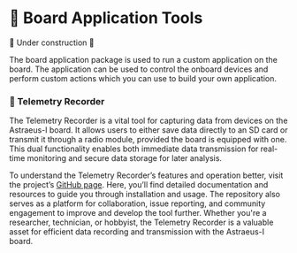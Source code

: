 # 🧩 Board Application Tools
🚧 Under construction 🚧

The board application package is used to run a custom application on the board. The application can be used to control the onboard devices and perform custom actions which you can use to build your own application.

### 📡 Telemetry Recorder

The Telemetry Recorder is a vital tool for capturing data from devices on the Astraeus-I board. It allows users to either save data directly to an SD card or transmit it through a radio module, provided the board is equipped with one. This dual functionality enables both immediate data transmission for real-time monitoring and secure data storage for later analysis.

To understand the Telemetry Recorder’s features and operation better, visit the project’s <a href="https://github.com/Astraeus-I/telemetry-recorder" target="_blank">GitHub page</a>. Here, you’ll find detailed documentation and resources to guide you through installation and usage. The repository also serves as a platform for collaboration, issue reporting, and community engagement to improve and develop the tool further. Whether you're a researcher, technician, or hobbyist, the Telemetry Recorder is a valuable asset for efficient data recording and transmission with the Astraeus-I board.